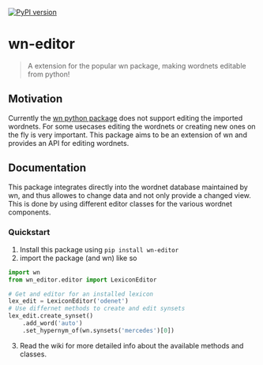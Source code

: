 [![PyPI version](https://img.shields.io/pypi/v/wn-editor.svg)](https://pypi.org/project/wn-editor/)
# wn-editor
> A extension for the popular wn package, making wordnets editable from python!

## Motivation
Currently the [wn python package](https://github.com/goodmami/wn) does not support editing the imported wordnets. For some usecases editing the wordnets or creating new ones on the fly is very important. This package aims to be an extension of wn and provides an API for editing wordnets.
## Documentation
This package integrates directly into the wordnet database maintained by wn, and thus allowes to change data and not only provide a changed view.
This is done by using different editor classes for the various wordnet components.
### Quickstart
1. Install this package using `pip install wn-editor`
2. import the package (and wn) like so
```python
import wn 
from wn_editor.editor import LexiconEditor

# Get and editor for an installed lexicon
lex_edit = LexiconEditor('odenet')
# Use differnet methods to create and edit synsets
lex_edit.create_synset()
    .add_word('auto')
    .set_hypernym_of(wn.synsets('mercedes')[0])
```
3. Read the wiki for more detailed info about the available methods and classes.
